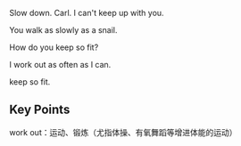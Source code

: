 Slow down. Carl. I can't keep up with you.

You walk as slowly as a snail.

How do you keep so fit?

I work out as often as I can.

keep so fit.
## Key Points

work out：运动、锻炼（尤指体操、有氧舞蹈等增进体能的运动）

